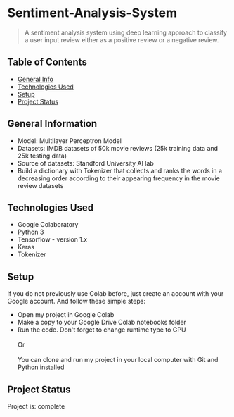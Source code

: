 # Sentiment-Analysis-System
> A sentiment analysis system using deep learning approach to classify a user input review either as a positive review or a negative review.


## Table of Contents
* [General Info](#general-information)
* [Technologies Used](#technologies-used)
* [Setup](#setup)
* [Project Status](#project-status)


## General Information
- Model: Multilayer Perceptron Model
- Datasets: IMDB datasets of 50k movie reviews (25k training data and 25k testing data) 
- Source of datasets: Standford University AI lab
- Build a dictionary with Tokenizer that collects and ranks the words in a decreasing order according to their appearing frequency in the movie review datasets


## Technologies Used
- Google Colaboratory
- Python 3
- Tensorflow - version 1.x
- Keras
- Tokenizer


## Setup
If you do not previously use Colab before, just create an account with your Google account. And follow these simple steps: <br/>
- Open my project in Google Colab<br/>
- Make a copy to your Google Drive Colab notebooks folder<br/>
- Run the code. Don't forget to change runtime type to GPU
<br/><br/>Or<br/><br/>You can clone and run my project in your local computer with Git and Python installed


## Project Status
Project is: complete 
